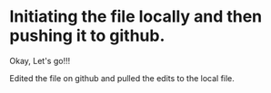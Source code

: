 # Initiating the file locally and then pushing it to github. 


Okay, Let's go!!!


Edited the file on github and pulled the edits to the local file. 